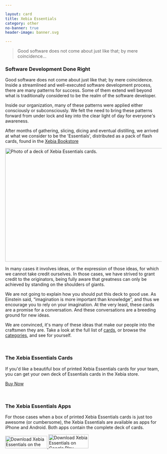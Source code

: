 ```yaml
---

layout: card
title: Xebia Essentials
category: other
no-banner: true
header-image: banner.svg

---
```


> Good software does not come about just like that; by mere coincidence...

### Software Development Done Right

Good software does not come about just like that; by mere coincidence. Inside a streamlined and well-executed software development process, there are many patterns for success. Some of them extend well beyond what is traditionally considered to be the realm of the software developer.

Inside our organization, many of these patterns were applied either consciously or subconsciously. We felt the need to bring these patterns forward from under lock and key into the clear light of day for everyone's awareness.

After months of gathering, slicing, dicing and eventual distilling, we arrived at what we consider to be the 'Essentials', distributed as a pack of flash cards, found in the <a target="_blank" href="http://xebia.com/books/xebia-essentials">Xebia Bookstore</a>

[<image src="img/XebiaEssentialsDeck-2nd-ed.jpg" alt="Photo of a deck of Xebia Essentials cards." width="520" height="366"/>](http://xebia.com/books/xebia-essentials)

In many cases it involves ideas, or the expression of those ideas, for which we cannot take credit ourselves. In those cases, we have strived to grant credit to the originators, being fully aware that greatness can only be achieved by standing on the shoulders of giants.

We are not going to explain how you should put this deck to good use. As Einstein said, “imagination is more important than knowledge”, and thus we encourage you to rely on your imagination. At the very least, these cards are a promise for a conversation. And these conversations are a breeding ground for new ideas.

We are convinced, it's many of these ideas that make our people into the craftsmen they are. Take a look at the full list of [cards]({{site.url}}/cards/), or browse the [categories]({{site.url}}/categories/), and see for yourself.

<br clear='left'/>

### The Xebia Essentials Cards

If you'd like a beautiful box of printed Xebia Essentials cards for your team, you can get your own deck of Essentials cards in the Xebia store.

<a href="http://xebia.com/books/xebia-essentials?utm_source=index&utm_medium=web&utm_campaign=essentials" class="buybutton" id="xebiastore"><i class="fa fa-shopping-cart"></i> Buy Now</a>

<br clear='left'/>

### The Xebia Essentials Apps

For those cases when a box of printed Xebia Essentials cards is just too awesome (or cumbersome), the Xebia Essentials are available as apps for iPhone and Android. Both apps contain the complete deck of cards.

<a href="https://itunes.apple.com/nl/app/xebia-essentials/id883300245?l=en&mt=8" class="appstore-button" id="appstore">
  <img src="img/Download_on_the_App_Store_Badge_US-UK_135x40.png" alt="Download Xebia Essentials on the App Store" width="135" height="40"/>
</a>
<a href="https://play.google.com/store/apps/details?id=com.nilhcem.xebia.essentials" class="appstore-button" id="playstore">
  <img alt="Download Xebia Essentials on Google Play" width="129" height="45"
       src="img/Download_on_the_Play_Store_Badge_US-UK_129x45.png" />
</a>

<br clear='left'/>
<script type="text/javascript">
trackAClick('xebiastore','button', 'xebia-store');
trackAClick('appstore',  'button', 'app-store');
trackAClick('playstore', 'button', 'play-store');
</script>
